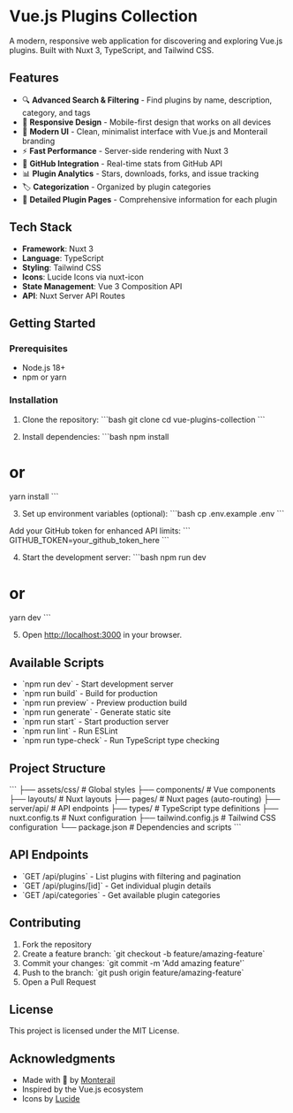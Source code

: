 # Vue.js Plugins Collection

A modern, responsive web application for discovering and exploring Vue.js plugins. Built with Nuxt 3, TypeScript, and Tailwind CSS.

## Features

- 🔍 **Advanced Search & Filtering** - Find plugins by name, description, category, and tags
- 📱 **Responsive Design** - Mobile-first design that works on all devices
- 🎨 **Modern UI** - Clean, minimalist interface with Vue.js and Monterail branding
- ⚡ **Fast Performance** - Server-side rendering with Nuxt 3
- 🔗 **GitHub Integration** - Real-time stats from GitHub API
- 📊 **Plugin Analytics** - Stars, downloads, forks, and issue tracking
- 🏷️ **Categorization** - Organized by plugin categories
- 📄 **Detailed Plugin Pages** - Comprehensive information for each plugin

## Tech Stack

- **Framework**: Nuxt 3
- **Language**: TypeScript
- **Styling**: Tailwind CSS
- **Icons**: Lucide Icons via nuxt-icon
- **State Management**: Vue 3 Composition API
- **API**: Nuxt Server API Routes

## Getting Started

### Prerequisites

- Node.js 18+ 
- npm or yarn

### Installation

1. Clone the repository:
\`\`\`bash
git clone <repository-url>
cd vue-plugins-collection
\`\`\`

2. Install dependencies:
\`\`\`bash
npm install
# or
yarn install
\`\`\`

3. Set up environment variables (optional):
\`\`\`bash
cp .env.example .env
\`\`\`

Add your GitHub token for enhanced API limits:
\`\`\`
GITHUB_TOKEN=your_github_token_here
\`\`\`

4. Start the development server:
\`\`\`bash
npm run dev
# or
yarn dev
\`\`\`

5. Open [http://localhost:3000](http://localhost:3000) in your browser.

## Available Scripts

- \`npm run dev\` - Start development server
- \`npm run build\` - Build for production
- \`npm run preview\` - Preview production build
- \`npm run generate\` - Generate static site
- \`npm run start\` - Start production server
- \`npm run lint\` - Run ESLint
- \`npm run type-check\` - Run TypeScript type checking

## Project Structure

\`\`\`
├── assets/css/          # Global styles
├── components/          # Vue components
├── layouts/            # Nuxt layouts
├── pages/              # Nuxt pages (auto-routing)
├── server/api/         # API endpoints
├── types/              # TypeScript type definitions
├── nuxt.config.ts      # Nuxt configuration
├── tailwind.config.js  # Tailwind CSS configuration
└── package.json        # Dependencies and scripts
\`\`\`

## API Endpoints

- \`GET /api/plugins\` - List plugins with filtering and pagination
- \`GET /api/plugins/[id]\` - Get individual plugin details
- \`GET /api/categories\` - Get available plugin categories

## Contributing

1. Fork the repository
2. Create a feature branch: \`git checkout -b feature/amazing-feature\`
3. Commit your changes: \`git commit -m 'Add amazing feature'\`
4. Push to the branch: \`git push origin feature/amazing-feature\`
5. Open a Pull Request

## License

This project is licensed under the MIT License.

## Acknowledgments

- Made with 💚 by [Monterail](https://monterail.com)
- Inspired by the Vue.js ecosystem
- Icons by [Lucide](https://lucide.dev)
